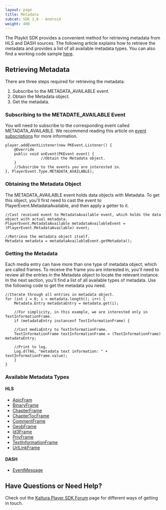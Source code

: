 ```yaml
---
layout: page
title: Metadata 
subcat: SDK 3.0 - Android
weight: 400
---
```


The Playkit SDK provides a convenient method for retrieving metadata from HLS and DASH sources. The following article explains how to retrieve the metadata and provides a list of all available metadata types. You can also find a working code sample [here](https://github.com/kaltura/playkit-android-samples/tree/master/MetadataSample).

## Retrieving Metadata  

There are three steps required for retrieving the metadata:

1. Subscribe to the METADATA_AVAILABLE event.
2. Obtain the Metadata object.
3. Get the metadata.
 
### Subscribing to the METADATE_AVAILABLE Event  

You will need to subscribe to the corresponding event called METADATA_AVAILABLE. We recommend reading this article on [event subscriptions](/api-docs/Mobile-Video-Player-SDKs/v3_Android_EventsAndStates.html) for more information.


```
player.addEventListener(new PKEvent.Listener() {
    @Override
    public void onEvent(PKEvent event) {
				//Obtain the Metadata object.
    }
    //Subscribe to the events you are interested in.
}, PlayerEvent.Type.METADATA_AVAILABLE);

```

### Obtaining the Metadata Object  

The METADATA_AVAILABLE event holds data objects with Metadata. To get this object, you'll first need to cast the event to PlayerEvent.MetadataAvailable, and then apply a getter to it.


```
//Cast received event to MetadataAvailable event, which holds the data object with actual metadata.
PlayerEvent.MetadataAvailable metadataAvailableEvent = (PlayerEvent.MetadataAvailable) event;

//Retrieve the metadata object itself.
Metadata metadata = metadataAvailableEvent.getMetadata();

```

### Getting the Metadata

Each media entry can have more than one type of metadata object, which are called frames. To receive the frame you are interested in, you'll need to review all the entries in the Metadata object to locate the relevant instance. In the next section, you'll find a list of all available types of metadata. Use the following code to get the metadata you need. 


```
//Iterate through all entries in metadata object.
for (int i = 0; i < metadata.length(); i++) {
    Metadata.Entry metadataEntry = metadata.get(i);

    //For simplicity, in this example, we are interested only in TextInformationFrame.
    if (metadataEntry instanceof TextInformationFrame) {

	//Cast mediaEntry to TextInformationFrame.
	TextInformationFrame textInformationFrame = (TextInformationFrame) metadataEntry;

	//Print to log.
	Log.d(TAG, "metadata text information: " + textInformationFrame.value);
    }
}
```

### Available Metadata Types  
	
#### HLS

* [ApicFram](https://google.github.io/ExoPlayer/doc/reference/com/google/android/exoplayer2/metadata/id3/ApicFrame.html)
* [BinaryFrame](https://google.github.io/ExoPlayer/doc/reference/com/google/android/exoplayer2/metadata/id3/BinaryFrame.html)
* [ChapterFrame](https://google.github.io/ExoPlayer/doc/reference/com/google/android/exoplayer2/metadata/id3/ChapterFrame.html)
* [ChapterTocFrame](https://google.github.io/ExoPlayer/doc/reference/com/google/android/exoplayer2/metadata/id3/ChapterFrame.html)
* [CommentFrame](https://google.github.io/ExoPlayer/doc/reference/com/google/android/exoplayer2/metadata/id3/CommentFrame.html)
* [GeobFrame](https://google.github.io/ExoPlayer/doc/reference/com/google/android/exoplayer2/metadata/id3/CommentFrame.html)
* [Id3Frame](https://google.github.io/ExoPlayer/doc/reference/com/google/android/exoplayer2/metadata/id3/Id3Frame.html)
* [PrivFrame](https://google.github.io/ExoPlayer/doc/reference/com/google/android/exoplayer2/metadata/id3/PrivFrame.html)
* [TextInformationFrame](https://google.github.io/ExoPlayer/doc/reference/com/google/android/exoplayer2/metadata/id3/TextInformationFrame.html)
* [UrlLinkFrame](https://google.github.io/ExoPlayer/doc/reference/com/google/android/exoplayer2/metadata/id3/UrlLinkFrame.html)

#### DASH

* [EventMessage](https://google.github.io/ExoPlayer/doc/reference/com/google/android/exoplayer2/metadata/emsg/EventMessage.html)


## Have Questions or Need Help?

Check out the [Kaltura Player SDK Forum](https://forum.kaltura.org/c/playkit) page for different ways of getting in touch.



